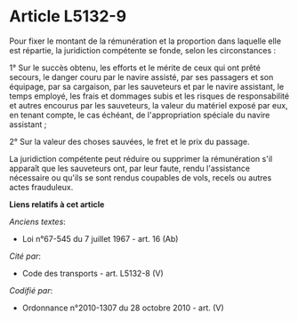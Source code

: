 # Article L5132-9

Pour fixer le montant de la rémunération et la proportion dans laquelle elle est répartie, la juridiction compétente se
fonde, selon les circonstances :

1° Sur le succès obtenu, les efforts et le mérite de ceux qui ont prêté secours, le danger couru par le navire assisté, par
ses passagers et son équipage, par sa cargaison, par les sauveteurs et par le navire assistant, le temps employé, les frais
et dommages subis et les risques de responsabilité et autres encourus par les sauveteurs, la valeur du matériel exposé par
eux, en tenant compte, le cas échéant, de l'appropriation spéciale du navire assistant ;

2° Sur la valeur des choses sauvées, le fret et le prix du passage.

La juridiction compétente peut réduire ou supprimer la rémunération s'il apparaît que les sauveteurs ont, par leur faute,
rendu l'assistance nécessaire ou qu'ils se sont rendus coupables de vols, recels ou autres actes frauduleux.

**Liens relatifs à cet article**

_Anciens textes_:

  - Loi n°67-545 du 7 juillet 1967 - art. 16 (Ab)

_Cité par_:

  - Code des transports - art. L5132-8 (V)

_Codifié par_:

  - Ordonnance n°2010-1307 du 28 octobre 2010 - art. (V)
